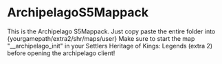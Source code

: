 # ArchipelagoS5Mappack
This is the Archipelago S5Mappack.
Just copy paste the entire folder into {yourgamepath/extra2/shr/maps/user}
Make sure to start the map "__archipelago_init" in your Settlers Heritage of Kings: Legends (extra 2) before opening the archipelago client!